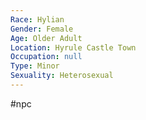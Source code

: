 ```yaml
---
Race: Hylian
Gender: Female
Age: Older Adult
Location: Hyrule Castle Town
Occupation: null
Type: Minor
Sexuality: Heterosexual
---
```

#npc 

